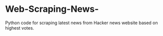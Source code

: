 # Web-Scraping-News-
Python code for scraping latest news from Hacker news website based on highest votes.
